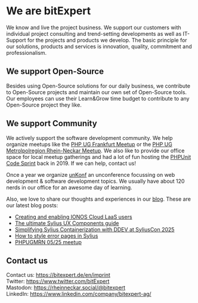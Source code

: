 # We are bitExpert

We know and live the project business. We support our customers with individual project consulting and trend-setting developments as well as IT-Support for the projects and products we develop. The basic principle for our solutions, products and services is innovation, quality, commitment and professionalism.

## We support Open-Source

Besides using Open-Source solutions for our daily business, we contribute to Open-Source projects and maintain our own set of Open-Source tools. Our employees can use their Learn&Grow time budget to contribute to any Open-Source project they like.

## We support Community

We actively support the software development community. We help organize meetups like the [PHP UG Frankfurt Meetup](https://www.phpugffm.de) or the [PHP UG Metrolpolregion Rhein-Neckar Meetup](http://www.phpugmrn.de). We also like to provide our office space for local meetup gatherings and had a lot of fun hosting the [PHPUnit Code Sprint](https://phpunit.de/code-sprints/september-2019.html) back in 2019. If we can help, contact us!

Once a year we organize [unKonf](https://www.unKonf.de) an unconference focussing on web development & software development topics. We usually have about 120 nerds in our office for an awesome day of learning.

Also, we love to share our thoughts and experiences in our [blog](https://blog.bitExpert.de). These are our latest blog posts:
<!--- blog_start --->
 - [Creating and enabling IONOS Cloud LaaS users](https://blog.bitexpert.de/blog/ionos_cloud_laas_enable_user)
 - [The ultimate Sylius UX Components guide](https://blog.bitexpert.de/blog/sylius_ux_components_guide)
 - [Simplifying Sylius Containerization with DDEV at SyliusCon 2025](https://blog.bitexpert.de/blog/syliuscon_2025_ddev)
 - [How to style error pages in Sylius](https://blog.bitexpert.de/blog/sylius_style_error_pages)
 - [PHPUGMRN 05/25 meetup](https://blog.bitexpert.de/blog/phpugmrn_ocotober_2025)
<!--- blog_end --->

## Contact us

Contact us: https://bitexpert.de/en/imprint   
Twitter: https://www.twitter.com/bitExpert    
Mastodon: https://rheinneckar.social/@bitexpert    
LinkedIn: https://www.linkedin.com/company/bitexpert-ag/    
